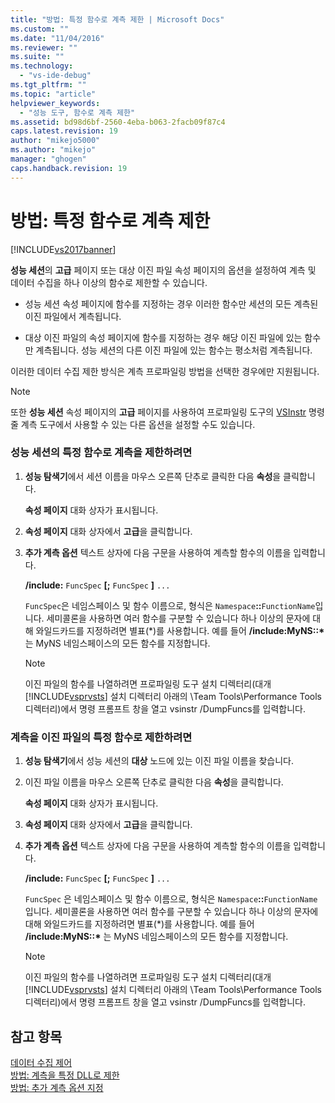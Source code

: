 ```yaml
---
title: "방법: 특정 함수로 계측 제한 | Microsoft Docs"
ms.custom: ""
ms.date: "11/04/2016"
ms.reviewer: ""
ms.suite: ""
ms.technology: 
  - "vs-ide-debug"
ms.tgt_pltfrm: ""
ms.topic: "article"
helpviewer_keywords: 
  - "성능 도구, 함수로 계측 제한"
ms.assetid: bd98d6bf-2560-4eba-b063-2facb09f87c4
caps.latest.revision: 19
author: "mikejo5000"
ms.author: "mikejo"
manager: "ghogen"
caps.handback.revision: 19
---
```

# 방법: 특정 함수로 계측 제한
[!INCLUDE[vs2017banner](../code-quality/includes/vs2017banner.md)]

**성능 세션**의 **고급** 페이지 또는 대상 이진 파일 속성 페이지의 옵션을 설정하여 계측 및 데이터 수집을 하나 이상의 함수로 제한할 수 있습니다.  
  
-   성능 세션 속성 페이지에 함수를 지정하는 경우 이러한 함수만 세션의 모든 계측된 이진 파일에서 계측됩니다.  
  
-   대상 이진 파일의 속성 페이지에 함수를 지정하는 경우 해당 이진 파일에 있는 함수만 계측됩니다.  성능 세션의 다른 이진 파일에 있는 함수는 평소처럼 계측됩니다.  
  
 이러한 데이터 수집 제한 방식은 계측 프로파일링 방법을 선택한 경우에만 지원됩니다.  
  
> [!NOTE]
>  또한 **성능 세션** 속성 페이지의 **고급** 페이지를 사용하여 프로파일링 도구의 [VSInstr](../profiling/vsinstr.md) 명령줄 계측 도구에서 사용할 수 있는 다른 옵션을 설정할 수도 있습니다.  
  
### 성능 세션의 특정 함수로 계측을 제한하려면  
  
1.  **성능 탐색기**에서 세션 이름을 마우스 오른쪽 단추로 클릭한 다음 **속성**을 클릭합니다.  
  
     **속성 페이지** 대화 상자가 표시됩니다.  
  
2.  **속성 페이지** 대화 상자에서 **고급**을 클릭합니다.  
  
3.  **추가 계측 옵션** 텍스트 상자에 다음 구문을 사용하여 계측할 함수의 이름을 입력합니다.  
  
     **\/include:** `FuncSpec` **\[;** `FuncSpec` **\]** `...`  
  
     `FuncSpec`은 네임스페이스 및 함수 이름으로,  형식은 `Namespace`**::**`FunctionName`입니다.  세미콜론을 사용하면 여러 함수를 구분할 수 있습니다  하나 이상의 문자에 대해 와일드카드를 지정하려면 별표\(\*\)를 사용합니다.  예를 들어 **\/include:MyNS::\*** 는 MyNS 네임스페이스의 모든 함수를 지정합니다.  
  
    > [!NOTE]
    >  이진 파일의 함수를 나열하려면 프로파일링 도구 설치 디렉터리\(대개 [!INCLUDE[vsprvsts](../code-quality/includes/vsprvsts_md.md)] 설치 디렉터리 아래의 \\Team Tools\\Performance Tools 디렉터리\)에서 명령 프롬프트 창을 열고 vsinstr \/DumpFuncs를 입력합니다.  
  
### 계측을 이진 파일의 특정 함수로 제한하려면  
  
1.  **성능 탐색기**에서 성능 세션의 **대상** 노드에 있는 이진 파일 이름을 찾습니다.  
  
2.  이진 파일 이름을 마우스 오른쪽 단추로 클릭한 다음 **속성**을 클릭합니다.  
  
     **속성 페이지** 대화 상자가 표시됩니다.  
  
3.  **속성 페이지** 대화 상자에서 **고급**을 클릭합니다.  
  
4.  **추가 계측 옵션** 텍스트 상자에 다음 구문을 사용하여 계측할 함수의 이름을 입력합니다.  
  
     **\/include:** `FuncSpec` **\[;** `FuncSpec` **\]** `...`  
  
     `FuncSpec` 은 네임스페이스 및 함수 이름으로,  형식은 `Namespace`**::**`FunctionName`입니다.  세미콜론을 사용하면 여러 함수를 구분할 수 있습니다  하나 이상의 문자에 대해 와일드카드를 지정하려면 별표\(\*\)를 사용합니다.  예를 들어 **\/include:MyNS::\*** 는 MyNS 네임스페이스의 모든 함수를 지정합니다.  
  
    > [!NOTE]
    >  이진 파일의 함수를 나열하려면 프로파일링 도구 설치 디렉터리\(대개 [!INCLUDE[vsprvsts](../code-quality/includes/vsprvsts_md.md)] 설치 디렉터리 아래의 \\Team Tools\\Performance Tools 디렉터리\)에서 명령 프롬프트 창을 열고 vsinstr \/DumpFuncs를 입력합니다.  
  
## 참고 항목  
 [데이터 수집 제어](../profiling/controlling-data-collection.md)   
 [방법: 계측을 특정 DLL로 제한](../profiling/how-to-limit-instrumentation-to-specific-dlls.md)   
 [방법: 추가 계측 옵션 지정](../Topic/How%20to:%20Specify%20Additional%20Instrumentation%20Options.md)
